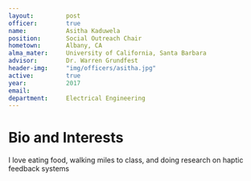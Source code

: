 ```yaml
---
layout:     	post
officer: 		true
name:      		Asitha Kaduwela
position: 		Social Outreach Chair
hometown: 		Albany, CA
alma_mater: 	University of California, Santa Barbara
advisor: 		Dr. Warren Grundfest
header-img: 	"img/officers/asitha.jpg"
active: 		true
year:  			2017
email: 			
department: 	Electrical Engineering
---
```


# Bio and Interests
I love eating food, walking miles to class, and doing research on haptic feedback systems